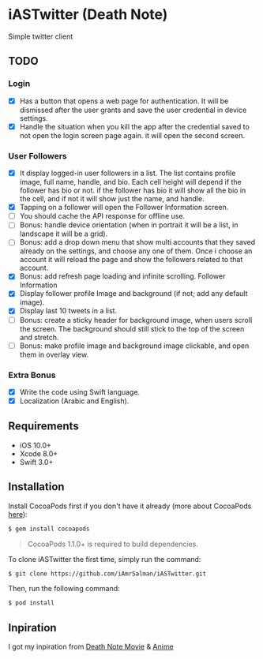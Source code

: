 # iASTwitter (Death Note)

Simple twitter client

## TODO

### Login

- [x] Has a button that opens a web page for authentication. It will be dismissed after the user grants and save the user credential in device settings.
- [x] Handle the situation when you kill the app after the credential saved to not open the login screen page again. it will open the second screen.

### User Followers

- [x] It display logged-in user followers in a list. The list contains profile image, full name, handle, and bio. Each cell height will depend if the follower has bio or not. if the follower has bio it will show all the bio in the cell, and if not it will show just the name, and handle.
- [x] Tapping on a follower will open the Follower Information screen.
- [ ] You should cache the API response for offline use.
- [ ] Bonus: handle device orientation (when in portrait it will be a list, in landscape it will be a grid).
- [ ] Bonus: add a drop down menu that show multi accounts that they saved already on the settings, and choose any one of them. Once i choose an account it will reload the page and show the followers related to that account.
- [x] Bonus: add refresh page loading and infinite scrolling.
Follower Information
- [x] Display follower profile Image and background (if not; add any default image).
- [x] Display last 10 tweets in a list.
- [ ] Bonus: create a sticky header for background image, when users scroll the screen. The background should still stick to the top of the screen and stretch.
- [ ] Bonus: make profile image and background image clickable, and open them in overlay view.

### Extra Bonus

- [x] Write the code using Swift language.
- [x] Localization (Arabic and English).

## Requirements

- iOS 10.0+
- Xcode 8.0+
- Swift 3.0+

## Installation

Install CocoaPods first if you don't have it already (more about CocoaPods [here](https://cocoapods.org)):

```bash
$ gem install cocoapods
```
> CocoaPods 1.1.0+ is required to build dependencies.

To clone iASTwitter the first time, simply run the command:

```bash
$ git clone https://github.com/iAmrSalman/iASTwitter.git
```
Then, run the following command:

```bash
$ pod install
```

## Inpiration 

I got my inpiration from [Death Note Movie](https://www.youtube.com/watch?v=gvxNaSIB_WI) & [Anime](https://www.youtube.com/watch?v=tJZtOrm-WPk)